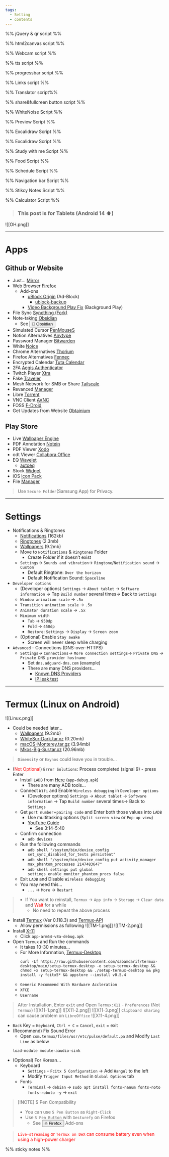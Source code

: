 ```yaml
---
tags:
  - Setting
  - contents
---
```

%% jQuery & qr script %%
<script src="https://cdnjs.cloudflare.com/ajax/libs/jquery/3.7.1/jquery.min.js"></script>
<script src="script/qrcode.js"></script>
%% html2canvas script %%
<script src="script/html2canvas.js"></script>
%% Webcam script %%
<script src="script/cam.js"></script>
%% tts script %%
<script src="script/tts.js"></script>
%% progressbar script %%
<script>
function getCurrentProgress(){
  const firstDateOfYear = new Date(new Date().getFullYear(), 0, 1);
  const currentDate = new Date();
  return ((((currentDate - firstDateOfYear) / (1000 * 60 * 60 * 24)) * 100) / 365).toFixed(1);}
function updateUI() {const percent = getCurrentProgress();
  const barItem = document.getElementsByClassName('bar')[0];barItem.style.width = `${percent}%`;
  const counterItem = document.getElementsByClassName('value')[0];
  if (percent>100){counterItem.textContent = `100%`}else{counterItem.textContent = `${percent}%`;}}
setInterval(function() {updateUI();return arguments.callee;}(), 1000);
</script>
%% Links script %%
<script type="text/javascript">
var url = document.getElementById( 'linkshare' );
url.onchange = function() {window.open( this.options[ this.selectedIndex ].value, '_blank');
$('#linkshare').prop('selectedIndex',0);};
</script>
%% Translator script%%
<script>window.ResetTranslate = () => jQuery('#\\:1\\.container').contents().find('#\\:1\\.restore').click();</script>
<script>
    function googleTranslateElementInit() {
        new google.translate.TranslateElement({pageLanguage: 'en'},'google_translate_element');}
</script>
<script type="text/javascript" src="//translate.google.com/translate_a/element.js?cb=googleTranslateElementInit"></script>
%% share&fullcreen button script %%
<script src="script/full-share.js"></script>
%% WhiteNoise Script %%
<script type="text/javascript" src="script/WN.js"></script>
%% Preview Script %%
<script src="script/preview.js"></script>
%% Excalidraw Script %%
<script src="script/excalidraw.js"></script>
%% Excalidraw Script %%
<script src="script/graph.js"></script>
%% Study with me Script %%
<script src="script/study.js"></script>
%% Food Script %%
<script src="script/meal.js"></script>
%% Schedule Script %%
<script src="script/scheduler.js"></script>
%% Navigation bar Script %%
<script src="script/navbar.js"></script>
<script src="script/resize-dialog.js"></script>
%% Stikcy Notes Script %%
<script src="script/sticky-script.js"></script>
%% Calculator Script %%
<script src="script/calc.js"></script>



> <h3>This post is for Tablets (Android 14 ⬆️)</h3> 

![[OH.png]]

---

# Apps
## Github or Website

- Just… <a href="https://github.com/0xf104a/Mirror/releases" target="_blank" >Mirror</a>
-  Web Browser <a href="https://www.mozilla.org/en-US/firefox/all/mobile-release/" target="_blank" >Firefox</a>
    - Add-ons
        - <a href="https://addons.mozilla.org/en-US/android/addon/ublock-origin/" target="_blank" >uBlock Origin</a> (Ad-Block)
            - <a href="https://mega.nz/file/mRcFSSLD#d3ZcJKC7ecockyAUTsrs3i3c65lPMGw2RoJ6FDRKv7Q" target="_blank" >ublock-backup</a>
        - <a href="https://addons.mozilla.org/en-US/android/addon/video-background-play-fix/" target="_blank" >Video Background Play Fix</a> (Background Play)
-  File Sync <a href="https://github.com/Catfriend1/syncthing-android/releases" target="_blank" >Syncthing (Fork)</a>
-  Note-taking <a href="https://github.com/obsidianmd/obsidian-releases/releases" target="_blank" >Obsidian</a>
    - See <button id=”Link” onclick="window.open('/%F0%9F%9B%A0%EF%B8%8F-Setting/%F0%9F%92%A0-Obsidian', '_blank')" >💠&nbsp;Obsidian</button>
- Simulated Cursor <a href="https://github.com/jojczak/PenMouseS/releases" target="_blank" >PenMouseS</a>
- Notion Alternatives <a href="https://github.com/anyproto/anytype-kotlin/releases" target="_blank" >Anytype</a>
-  Password Manager <a href="https://github.com/bitwarden/android/releases" target="_blank" >Bitwarden</a>
- White <a href="https://github.com/trynoice/android-app/releases" target="_blank" >Noice</a>
- Chrome Alternatives <a href="https://thorium.rocks/" target="_blank" >Thorium</a>
- Firefox Alternatives <a href="https://f-droid.org/packages/org.mozilla.fennec_fdroid/" target="_blank" >Fennec</a>
- Encrypted Calendar <a href="https://github.com/tutao/tutanota/releases" target="_blank" >Tuta Calendar</a>
- 2FA <a href="https://github.com/beemdevelopment/Aegis/releases" target="_blank" >Aegis Authenticator</a>
- Twitch Player <a href="https://github.com/crackededed/Xtra/releases" target="_blank" >Xtra</a>
- Fake <a href="https://f-droid.org/packages/cl.coders.faketraveler/" target="_blank" >Traveler</a>
- Mesh Network for SMB or Share <a href="https://tailscale.com/download/android" target="_blank" >Tailscale</a>
- Revanced <a href="https://github.com/ReVanced/revanced-manager/releases/" target="_blank" >Manager</a>  
- Libre <a href="https://github.com/proninyaroslav/libretorrent/releases" target="_blank" >Torrent</a>
- VNC Client <a href="https://github.com/gujjwal00/avnc/releases" target="_blank" >AVNC</a>
- FOSS <a href="https://github.com/f-droid/fdroidclient/releases" target="_blank" >F-Droid</a>
- Get Updates from Website <a href="https://github.com/ImranR98/Obtainium/releases" target="_blank" >Obtainium</a>
## Play Store
-  Live <a href="https://play.google.com/store/apps/details?id=io.wallpaperengine.weclient" target="_blank" >Wallpaper Engine</a>
-  PDF Annotation <a href="https://play.google.com/store/apps/details?id=com.orion.notein.global" target="_blank" >Notein</a>
-  PDF Viewer <a href="https://play.google.com/store/apps/details?id=com.xodo.pdf.reader" target="_blank" >Xodo</a>
- odt Viewer <a href="https://play.google.com/store/apps/details?id=com.collabora.libreoffice" target="_blank" >Collabora Office</a>
-  EQ <a href="https://play.google.com/store/apps/details?id=com.pittvandewitt.wavelet" target="_blank" >Wavelet</a>
   -  <a href="https://www.autoeq.app/" target="_blank" >autoeq</a>
-  Stock <a href="https://play.google.com/store/apps/details?id=app.stockevents.android" target="_blank" >Widget</a>
-  iOS <a href="https://play.google.com/store/apps/details?id=com.inova.ios_14_iconpack" target="_blank" >Icon Pack</a>
-  File <a href="https://play.google.com/store/apps/details?id=com.alphainventor.filemanager" target="_blank" >Manager</a>

> Use `Secure Folder`(Samsung App) for Privacy.

---

# Settings 
- Notifications & Ringtones
    - <a href="https://mega.nz/file/TMN1AbbZ#ZovEH311g5Hd_6N3Z0uUshKooMy71_Kior10O8eCLMU" target="_blank" >Notifications</a> (162kb)
    - <a href="https://mega.nz/file/GRtAGCrD#rrLpNI7pmk-uYPe5DTmHcD_bQGGVS3TvGYbwdhEZJu8" target="_blank" >Ringtones</a> (2.3mb)
    - <a href="https://mega.nz/file/2clmGSgC#WERW4d4P5eeMGa7RD9BVeKTHC5ap_9YEJNHJzI4zXDk" target="_blank" >Wallpapers</a> (9.2mb)
    - Move to `Notifications` & `Ringtones` Folder
        - Create Folder if it doesn’t exist
    - `Settings`→ `Sounds and vibration`→ `Ringtone`/`Notification sound` → `Custom`
        - Default Ringtone: `Over the horizon`
        - Default Notification Sound: `Spaceline`
- `Developer options`
    - (Developer options) `Settings` → `About tablet` → `Software information` → Tap `Build number` several times→ Back to `Settings` 
    - `Window animation scale` → `.5x` 
    - `Transition animation scale` → `.5x`
    - `Animator duration scale` → `.5x`
    - `Minimum width`
        - `Tab` → `950dp`
        - `Fold` → `450dp`
        - `Restore`: `Settings` → `Display` → `Screen zoom`
    - (Optional) Enable `Stay awake`
        - Screen will never sleep while charging
- `Advanced` - Connections (DNS-over-HTTPS)
    - `Settings`→ `Connections`→ `More connection settings`→ `Private DNS` → `Private DNS provider hostname`
        - Set `dns.adguard-dns.com` (example)
        - There are many DNS providers…
            - <a href="https://adguard-dns.io/kb/general/dns-providers/" target="_blank" >Known DNS Providers</a>
            - <a href="https://ipleak.net/" target="_blank" >IP leak test</a>

---

# Termux (Linux on Android)
![[Linux.png]]
- Could be needed later...
    - <a href="https://mega.nz/file/2clmGSgC#WERW4d4P5eeMGa7RD9BVeKTHC5ap_9YEJNHJzI4zXDk" target="_blank" >Wallpapers</a> (9.2mb)
    - <a href="https://www.xfce-look.org/s/XFCE/p/1403328/" target="_blank" >WhiteSur-Dark.tar.xz</a> (0.20mb)
    - <a href="https://www.xfce-look.org/p/1648124" target="_blank" >macOS-Monterey.tar.gz</a> (3.94mb)
    - <a href="https://www.xfce-look.org/p/1400021/" target="_blank" >Mkos-Big-Sur.tar.xz</a> (20.96mb)
> `Dimensity` or `Exynos` could leave you in trouble…
- (<font color="#ff0000">Not Optional</font>) `Error Solutions`:  Process completed (signal 9) - press Enter
    - Install `LADB` from <a href="https://github.com/hyperio546/ladb-builds/releases" target="_blank" >Here</a> (`app-debug.apk`)  
        - There are many ADB tools…
    - Connect `Wifi` and Enable `Wireless debugging` in `Developer options` 
        - (Developer options) `Settings` → `About tablet` → `Software information` → Tap `Build number` several times→ Back to `Settings` 
    - Get `port number`+`pairing code` and Enter both those values into `LADB`
        - Use multitasking options (`Split screen view` or `Pop-up view`)
        - <a href="https://youtu.be/6UO5tb_eKxY?feature=shared&t=194" target="_blank" >YouTube Guide</a>
            - See 3:14-5:40
    - Confirm connection
        - `adb devices`
    - Run the following commands
        - `adb shell "/system/bin/device_config set_sync_disabled_for_tests persistent"`
        - `adb shell "/system/bin/device_config put activity_manager max_phantom_processes 2147483647"`
        - `adb shell settings put global settings_enable_monitor_phantom_procs false`
    - Exit `LADB` and Disable `Wireless debugging`
     - You may need this…
        - `...` → `More` → `Restart` 
> - If You want to reinstall, `Termux` → `App info` → `Storage` → `Clear data` and <font color="#ff0000">Wait</font> for a while
 >   - No need to repeat the above process
- Install <a href="https://github.com/termux/termux-app/releases/download/v0.118.3/termux-app_v0.118.3+github-debug_arm64-v8a.apk" target="_blank" >Termux</a> (Ver 0.118.3) and <a href="https://github.com/termux/termux-api/releases" target="_blank" >Termux-API</a>
    - Allow permissions as following
            ![[TM-1.png]]
            ![[TM-2.png]]
- Install <a href="https://github.com/termux/termux-x11/releases" target="_blank" >X-11</a> 
    - Click `app-arm64-v8a-debug.apk`
- Open `Termux` and Run the commands
  - It takes 10-30 minutes…
  - For More Information, <a href="https://github.com/sabamdarif/termux-desktop" target="_blank" >Termux-Desktop</a>
    ```shell
    curl -Lf https://raw.githubusercontent.com/sabamdarif/termux-desktop/main/setup-termux-desktop -o setup-termux-desktop && chmod +x setup-termux-desktop && ./setup-termux-desktop && pkg install -y fcitx5* && appstore --install v0.5.4
    ```
  -  `Generic Recommend With Hardware Accleration`
  -  `XFCE`
  - `Username`

> After Installation, Enter `exit` and Open `Termux:X11` - `Preferences` (Not `Termux`)
        ![[X11-1.png]]
        ![[X11-2.png]]
![[X11-3.png]]
`Clipboard sharing` can cause problem on `LibreOffice`
![[X11-4.png]]
 - `Back` Key = `Keyboard`, `Ctrl + C` = `Cancel`, `exit` = exit
- (Recommend) Fix Sound Error
    - Open `com.termux/files/usr/etc/pulse/default.pa` and Modify `Last Line` as below
    ```shell
    load-module module-aaudio-sink
    ```
- (Optional) For Korean…
    - Keyboard 
        - `Settings` - `Fcitx 5 Configuration` → Add `Hangul` to the left
         - Modify `Trigger Input Method` in `Global Options` tab
     - Fonts
         - `Terminal` → `debian` → `sudo apt install fonts-nanum fonts-noto fonts-roboto -y` → `exit`
> [!NOTE] S Pen Compatibility
> - You can use `S Pen Button` as `Right-Click`
> - Use `S Pen Button` with `Gesturefy` on Firefox
>     - See <button id="Link" onclick="window.open('https://filmnt.github.io/setting/%F0%9F%9B%A0%EF%B8%8F-Setting/%F0%9F%94%A5-Firefox','_blank')"   >🔥&nbsp;Firefox</button>  Add-ons

> <font color="#ff0000">`Live-streaming` or `Termux on DeX` can consume battery even when using a high-power charger</font>


%% sticky notes %%
<div id="sticky-container" class="sticky-container"></div>